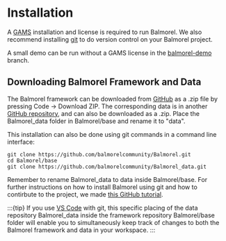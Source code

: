 # Installation
A [GAMS](https://gams.com/) installation and license is required to run Balmorel. We also recommend installing [git](https://git-scm.com/) to do version control on your Balmorel project.

A small demo can be run without a GAMS license in the [balmorel-demo](https://github.com/balmorelcommunity/Balmorel/tree/balmorel-demo) branch. 

## Downloading Balmorel Framework and Data
The Balmorel framework can be downloaded from [GitHub](https://github.com/balmorelcommunity/Balmorel) as a .zip file by pressing Code -> Download ZIP.
The corresponding data is in another [GitHub repository](https://github.com/balmorelcommunity/Balmorel_data), and can also be downloaded as a .zip. Place the Balmorel_data folder in Balmorel/base and rename it to "data". 

This installation can also be done using git commands in a command line interface:
```console
git clone https://github.com/balmorelcommunity/Balmorel.git
cd Balmorel/base
git clone https://github.com/balmorelcommunity/Balmorel_data.git
```
Remember to rename Balmorel_data to data inside Balmorel/base. For further instructions on how to install Balmorel using git and how to contirbute to the project, we made [this GitHub tutorial](https://balmorelcommunity.github.io/Balmorel/github_tutorial.html#).

:::{tip}
If you use [VS Code](https://code.visualstudio.com/?wt.mc_id=DX_841432) with git, this specific placing of the data repository Balmorel_data inside the framework repository Balmorel/base folder will enable you to simultaneously keep track of changes to both the Balmorel framework and data in your workspace. 
:::
